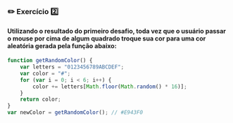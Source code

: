 ### :pencil2: Exercício :two:

#### Utilizando o resultado do primeiro desafio, toda vez que o usuário passar o mouse por cima de algum quadrado troque sua cor para uma cor aleatória gerada pela função abaixo:

```javascript
function getRandomColor() {
	var letters = "0123456789ABCDEF";
	var color = "#";
	for (var i = 0; i < 6; i++) {
		color += letters[Math.floor(Math.random() * 16)];
	}
	return color;
}
var newColor = getRandomColor(); // #E943F0
```
